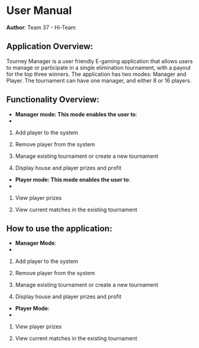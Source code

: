 
# User Manual

**Author**: Team 37 - Hi-Team

## Application Overview:

Tourney Manager is a user friendly E-gaming application that allows users to manage or participate in a single elimination tournament, with a payout for the top three winners. The application has two modes: Manager and Player. The tournament can have one manager, and either 8 or 16 players.

## Functionality Overview:

- **Manager mode: This mode enables the user to**:
- 
1)	Add player to the system

2)	Remove player from the system

3)	Manage existing tournament or create a new tournament

4)	Display house and player prizes and profit

- **Player mode: This mode enables the user to**:
- 
1)	View player prizes

2)	View current matches in the existing tournament

## How to use the application:

- **Manager Mode**:  
- 
1)	Add player to the system

2)	Remove player from the system

3)	Manage existing tournament or create a new tournament

4)	Display house and player prizes and profit

- **Player Mode**:
- 
1)	View player prizes

2)	View current matches in the existing tournament











